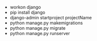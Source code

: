 * workon django
* pip install django
* django-admin startproject projectName
* python manage.py makemigrations
* python manage.py migrate
* python manage.py runserver